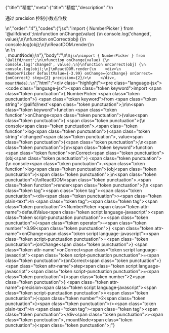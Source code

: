 {"title":"精度","meta":{"title":"精度","description":"\n<p>通过 precision 控制小数点位数</p>\n","order":"4"},"codes":{"jsx":"import { NumberPicker } from '@alifd/next';\n\nfunction onChange(value) {\n    console.log('changed', value);\n}\nfunction onCorrect(obj) {\n    console.log(obj);\n}\nReactDOM.render(\n    <div>\n        <NumberPicker defaultValue={-3.99} onChange={onChange} onCorrect={onCorrect} step={2} precision={2}/>\n    </div>, mountNode);\n"},"body":"\n\n````jsx\nimport { NumberPicker } from '@alifd/next';\n\nfunction onChange(value) {\n    console.log('changed', value);\n}\nfunction onCorrect(obj) {\n    console.log(obj);\n}\nReactDOM.render(\n    <div>\n        <NumberPicker defaultValue={-3.99} onChange={onChange} onCorrect={onCorrect} step={2} precision={2}/>\n    </div>, mountNode);\n````","html":"<script>(function(){'use strict';\n\nvar _next = require('@alifd/next');\n\nfunction onChange(value) {\n    console.log('changed', value);\n}\nfunction onCorrect(obj) {\n    console.log(obj);\n}\nReactDOM.render(React.createElement(\n    'div',\n    null,\n    React.createElement(_next.NumberPicker, { defaultValue: -3.99, onChange: onChange, onCorrect: onCorrect, step: 2, precision: 2 })\n), mountNode);})()</script><div class=\"highlight\"><pre class=\"language-jsx\"><code class=\"language-jsx\"><span class=\"token keyword\">import</span> <span class=\"token punctuation\">{</span> NumberPicker <span class=\"token punctuation\">}</span> <span class=\"token keyword\">from</span> <span class=\"token string\">'@alifd/next'</span><span class=\"token punctuation\">;</span>\n\n<span class=\"token keyword\">function</span> <span class=\"token function\">onChange</span><span class=\"token punctuation\">(</span>value<span class=\"token punctuation\">)</span> <span class=\"token punctuation\">{</span>\n    console<span class=\"token punctuation\">.</span><span class=\"token function\">log</span><span class=\"token punctuation\">(</span><span class=\"token string\">'changed'</span><span class=\"token punctuation\">,</span> value<span class=\"token punctuation\">)</span><span class=\"token punctuation\">;</span>\n<span class=\"token punctuation\">}</span>\n<span class=\"token keyword\">function</span> <span class=\"token function\">onCorrect</span><span class=\"token punctuation\">(</span>obj<span class=\"token punctuation\">)</span> <span class=\"token punctuation\">{</span>\n    console<span class=\"token punctuation\">.</span><span class=\"token function\">log</span><span class=\"token punctuation\">(</span>obj<span class=\"token punctuation\">)</span><span class=\"token punctuation\">;</span>\n<span class=\"token punctuation\">}</span>\nReactDOM<span class=\"token punctuation\">.</span><span class=\"token function\">render</span><span class=\"token punctuation\">(</span>\n    <span class=\"token tag\"><span class=\"token tag\"><span class=\"token punctuation\">&lt;</span>div</span><span class=\"token punctuation\">></span></span><span class=\"token plain-text\">\n        </span><span class=\"token tag\"><span class=\"token tag\"><span class=\"token punctuation\">&lt;</span>NumberPicker</span> <span class=\"token attr-name\">defaultValue</span><span class=\"token script language-javascript\"><span class=\"token script-punctuation punctuation\">=</span><span class=\"token punctuation\">{</span><span class=\"token operator\">-</span><span class=\"token number\">3.99</span><span class=\"token punctuation\">}</span></span> <span class=\"token attr-name\">onChange</span><span class=\"token script language-javascript\"><span class=\"token script-punctuation punctuation\">=</span><span class=\"token punctuation\">{</span>onChange<span class=\"token punctuation\">}</span></span> <span class=\"token attr-name\">onCorrect</span><span class=\"token script language-javascript\"><span class=\"token script-punctuation punctuation\">=</span><span class=\"token punctuation\">{</span>onCorrect<span class=\"token punctuation\">}</span></span> <span class=\"token attr-name\">step</span><span class=\"token script language-javascript\"><span class=\"token script-punctuation punctuation\">=</span><span class=\"token punctuation\">{</span><span class=\"token number\">2</span><span class=\"token punctuation\">}</span></span> <span class=\"token attr-name\">precision</span><span class=\"token script language-javascript\"><span class=\"token script-punctuation punctuation\">=</span><span class=\"token punctuation\">{</span><span class=\"token number\">2</span><span class=\"token punctuation\">}</span></span><span class=\"token punctuation\">/></span></span><span class=\"token plain-text\">\n    </span><span class=\"token tag\"><span class=\"token tag\"><span class=\"token punctuation\">&lt;/</span>div</span><span class=\"token punctuation\">></span></span><span class=\"token punctuation\">,</span> mountNode<span class=\"token punctuation\">)</span><span class=\"token punctuation\">;</span></code></pre></div>"}